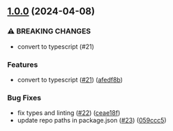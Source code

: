 ## [1.0.0](https://github.com/alanshaw/stream-to-it/compare/v0.2.4...v1.0.0) (2024-04-08)


### ⚠ BREAKING CHANGES

* convert to typescript (#21)

### Features

* convert to typescript ([#21](https://github.com/alanshaw/stream-to-it/issues/21)) ([afedf8b](https://github.com/alanshaw/stream-to-it/commit/afedf8b3bc93282527d0cd05a06c3a776ace3787))


### Bug Fixes

* fix types and linting ([#22](https://github.com/alanshaw/stream-to-it/issues/22)) ([ceae18f](https://github.com/alanshaw/stream-to-it/commit/ceae18f30d7422b5b50d7ceb858ce38ab5aab81b))
* update repo paths in package.json ([#23](https://github.com/alanshaw/stream-to-it/issues/23)) ([059ccc5](https://github.com/alanshaw/stream-to-it/commit/059ccc5466dd8fc82d78b5f7a0acda89669bd401))
